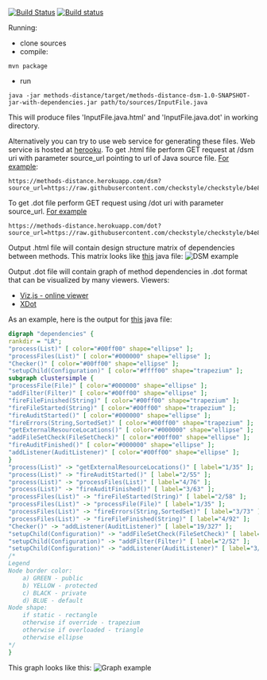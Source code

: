 [![Build Status](https://travis-ci.org/sevntu-checkstyle/methods-distance.svg?branch=master)](https://travis-ci.org/sevntu-checkstyle/methods-distance)
[![Build status](https://ci.appveyor.com/api/projects/status/1pex335cc3ow5mxx/branch/master?svg=true)](https://ci.appveyor.com/project/Checkstyle/methods-distance/branch/master)

Running:
- clone sources
- compile:
```
mvn package
```
- run
```
java -jar methods-distance/target/methods-distance-dsm-1.0-SNAPSHOT-jar-with-dependencies.jar path/to/sources/InputFile.java
```
This will produce files 'InputFile.java.html' and 'InputFile.java.dot' in working directory.

Alternatively you can try to use web service for generating these files.
Web service is hosted at [herooku](https://methods-distance.herokuapp.com).
To get .html file perform GET request at /dsm uri with parameter source_url pointing to
url of Java source file. [For example](https://methods-distance.herokuapp.com/dsm?source_url=https://raw.githubusercontent.com/checkstyle/checkstyle/b4e884c2ff3bef182b045692b59c1aceae3cb892/src/main/java/com/puppycrawl/tools/checkstyle/Checker.java):
```
https://methods-distance.herokuapp.com/dsm?source_url=https://raw.githubusercontent.com/checkstyle/checkstyle/b4e884c2ff3bef182b045692b59c1aceae3cb892/src/main/java/com/puppycrawl/tools/checkstyle/Checker.java
```
To get .dot file perform GET request using /dot uri with parameter source_url. [For example](https://methods-distance.herokuapp.com/dot?source_url=https://raw.githubusercontent.com/checkstyle/checkstyle/b4e884c2ff3bef182b045692b59c1aceae3cb892/src/main/java/com/puppycrawl/tools/checkstyle/Checker.java)
```
https://methods-distance.herokuapp.com/dot?source_url=https://raw.githubusercontent.com/checkstyle/checkstyle/b4e884c2ff3bef182b045692b59c1aceae3cb892/src/main/java/com/puppycrawl/tools/checkstyle/Checker.java
```

Output .html file will contain design structure matrix of dependencies between methods.
This matrix looks like [this](https://github.com/checkstyle/checkstyle/blob/b4e884c2ff3bef182b045692b59c1aceae3cb892/src/main/java/com/puppycrawl/tools/checkstyle/Checker.java) java file:
![DSM example](http://alex-zuy.github.io/methods-distance-dsm/checker-dsm.png)

Output .dot file will contain graph of method dependencies in .dot format that can be visualized by many viewers.
Viewers:
* [Viz.js - online viewer](http://mdaines.github.io/viz.js/)
* [XDot](https://github.com/jrfonseca/xdot.py)

As an example, here is the output for [this](https://github.com/checkstyle/checkstyle/blob/b4e884c2ff3bef182b045692b59c1aceae3cb892/src/main/java/com/puppycrawl/tools/checkstyle/Checker.java) java file:
```dot
digraph "dependencies" {
rankdir = "LR";
"process(List)" [ color="#00ff00" shape="ellipse" ];
"processFiles(List)" [ color="#000000" shape="ellipse" ];
"Checker()" [ color="#00ff00" shape="ellipse" ];
"setupChild(Configuration)" [ color="#ffff00" shape="trapezium" ];
subgraph clustersimple {
"processFile(File)" [ color="#000000" shape="ellipse" ];
"addFilter(Filter)" [ color="#00ff00" shape="ellipse" ];
"fireFileFinished(String)" [ color="#00ff00" shape="trapezium" ];
"fireFileStarted(String)" [ color="#00ff00" shape="trapezium" ];
"fireAuditStarted()" [ color="#000000" shape="ellipse" ];
"fireErrors(String,SortedSet)" [ color="#00ff00" shape="trapezium" ];
"getExternalResourceLocations()" [ color="#000000" shape="ellipse" ];
"addFileSetCheck(FileSetCheck)" [ color="#00ff00" shape="ellipse" ];
"fireAuditFinished()" [ color="#000000" shape="ellipse" ];
"addListener(AuditListener)" [ color="#00ff00" shape="ellipse" ];
}
"process(List)" -> "getExternalResourceLocations()" [ label="1/35" ];
"process(List)" -> "fireAuditStarted()" [ label="2/55" ];
"process(List)" -> "processFiles(List)" [ label="4/76" ];
"process(List)" -> "fireAuditFinished()" [ label="3/63" ];
"processFiles(List)" -> "fireFileStarted(String)" [ label="2/58" ];
"processFiles(List)" -> "processFile(File)" [ label="1/35" ];
"processFiles(List)" -> "fireErrors(String,SortedSet)" [ label="3/73" ];
"processFiles(List)" -> "fireFileFinished(String)" [ label="4/92" ];
"Checker()" -> "addListener(AuditListener)" [ label="19/327" ];
"setupChild(Configuration)" -> "addFileSetCheck(FileSetCheck)" [ label="1/43" ];
"setupChild(Configuration)" -> "addFilter(Filter)" [ label="2/52" ];
"setupChild(Configuration)" -> "addListener(AuditListener)" [ label="3/60" ];
/*
Legend
Node border color:
    a) GREEN - public
    b) YELLOW - protected
    c) BLACK - private
    d) BLUE - default
Node shape:
    if static - rectangle
    otherwise if override - trapezium
    otherwise if overloaded - triangle
    otherwise ellipse
*/
}
```
This graph looks like this:
![Graph example](http://alex-zuy.github.io/methods-distance-dsm/checker-dot.png)
